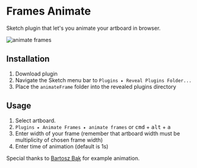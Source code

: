 # Frames Animate
Sketch plugin that let's you animate your artboard in browser.

![animate frames](./images/demo.gif)

## Installation
1. Download plugin
2. Navigate the Sketch menu bar to `Plugins ▸ Reveal Plugins Folder...`
3. Place the `animateFrame` folder into the revealed plugins directory

## Usage
1. Select artboard.
2. `Plugins ▸ Animate Frames ▸ animate frames` or <kbd>cmd</kbd> + <kbd>alt</kbd> + <kbd>a</kbd>
3. Enter width of your frame (remember that artboard width must be multiplicity of chosen frame width)
4. Enter time of animation (default is 1s)


Special thanks to [Bartosz Bąk](https://github.com/bartoszbak) for example animation.
